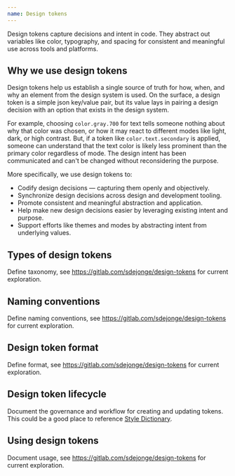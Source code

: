 ```yaml
---
name: Design tokens
---
```


Design tokens capture decisions and intent in code. They abstract out variables like color, typography, and spacing for consistent and meaningful use across tools and platforms.

## Why we use design tokens

Design tokens help us establish a single source of truth for how, when, and why an element from the design system is used. On the surface, a design token is a simple json key/value pair, but its value lays in pairing a design decision with an option that exists in the design system.

For example, choosing `color.gray.700` for text tells someone nothing about why that color was chosen, or how it may react to different modes like light, dark, or high contrast. But, if a token like `color.text.secondary` is applied, someone can understand that the text color is likely less prominent than the primary color regardless of mode. The design intent has been communicated and can't be changed without reconsidering the purpose.

More specifically, we use design tokens to:

- Codify design decisions — capturing them openly and objectively.
- Synchronize design decisions across design and development tooling.
- Promote consistent and meaningful abstraction and application.
- Help make new design decisions easier by leveraging existing intent and purpose.
- Support efforts like themes and modes by abstracting intent from underlying values.

## Types of design tokens

<todo>Define taxonomy, see https://gitlab.com/sdejonge/design-tokens for current exploration.</todo>

## Naming conventions

<todo>Define naming conventions, see https://gitlab.com/sdejonge/design-tokens for current exploration.</todo>

## Design token format

<todo>Define format, see https://gitlab.com/sdejonge/design-tokens for current exploration.</todo>

## Design token lifecycle

<todo>Document the governance and workflow for creating and updating tokens. This could be a good place to reference [Style Dictionary](https://amzn.github.io/style-dictionary).</todo>

## Using design tokens

<todo>Document usage, see https://gitlab.com/sdejonge/design-tokens for current exploration.</todo>
